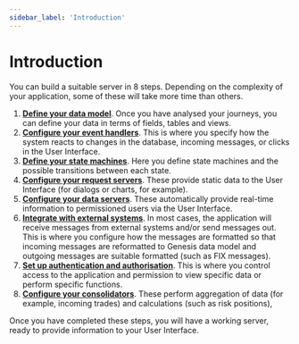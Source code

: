 ```yaml
---
sidebar_label: 'Introduction'
---
```


# Introduction

You can build a suitable server in 8 steps. Depending on the complexity of your application, some of these will take more time than others.

1. **[Define your data model](data-model)**. Once you have analysed your journeys, you can define your data in terms of fields, tables and views.
2. **[Configure your event handlers](event-handlers)**. This is where you specify how the system reacts to changes in the database, incoming messages, or clicks in the User Interface.
3. **[Define your state machines](state-machine)**. Here you define state machines and the possible transitions between each state.
4. **[Configure your request servers](request-servers)**. These provide static data to the User Interface (for dialogs or charts, for example).
5. **[Configure your data servers](data-servers)**. These automatically provide real-time information to permissioned users via the User Interface.
6. **[Integrate with external systems](external-systems)**. In most cases, the application will receive messages from external systems and/or send messages out. This is where you configure how the messages are formatted so that incoming messages are reformatted to Genesis data model and outgoing messages are suitable formatted (such as FIX messages).
7. **[Set up authentication and authorisation](auth)**. This is where you control access to the application and permission to view specific data or perform specific functions.
8. **[Configure your consolidators](consolidators)**. These perform aggregation of data (for example, incoming trades) and calculations (such as risk positions),

Once you have completed these steps, you will have a working server, ready to provide information to your User Interface.